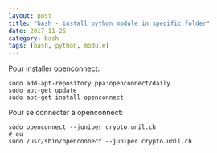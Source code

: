 ```yaml
---
layout: post
title: "bash - install python module in specific folder"
date: 2017-11-25
category: bash
tags: [bash, python, module]
---
```



Pour installer openconnect:
```
sudo add-apt-repository ppa:openconnect/daily
sudo apt-get update
sudo apt-get install openconnect
```

Pour se connecter à openconnect:
```
sudo openconnect --juniper crypto.unil.ch
# ou
sudo /usr/sbin/openconnect --juniper crypto.unil.ch
```


 

